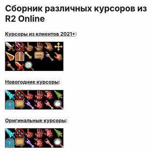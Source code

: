 # Сборник различных курсоров из R2 Online

### [Курсоры из клиентов 2021+](Курсоры%20из%20клиентов%202021+):
![collage.png](Курсоры%20из%20клиентов%202021+/collage.png)

### [Новогодние курсоры](Новогодние%20курсоры):
![collage.png](Новогодние%20курсоры/collage.png)

### [Оригинальные курсоры](Оригинальные%20курсоры):
![collage.png](Новогодние%20курсоры/collage.png)